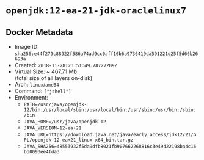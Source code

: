 # `openjdk:12-ea-21-jdk-oraclelinux7`

## Docker Metadata

- Image ID: `sha256:e44f279c88922f586a74ad9cc0aff16b6a9736419da591221d25f5d66b26693a`
- Created: `2018-11-28T23:51:49.78727209Z`
- Virtual Size: ~ 467.71 Mb  
  (total size of all layers on-disk)
- Arch: `linux`/`amd64`
- Command: `["jshell"]`
- Environment:
  - `PATH=/usr/java/openjdk-12/bin:/usr/local/sbin:/usr/local/bin:/usr/sbin:/usr/bin:/sbin:/bin`
  - `JAVA_HOME=/usr/java/openjdk-12`
  - `JAVA_VERSION=12-ea+21`
  - `JAVA_URL=https://download.java.net/java/early_access/jdk12/21/GPL/openjdk-12-ea+21_linux-x64_bin.tar.gz`
  - `JAVA_SHA256=48553932f5da9dfb8021fb907662268816c3e49422198ba4c16bd0093ee4fda3`
